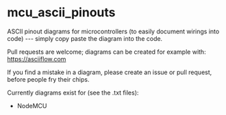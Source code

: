 # mcu_ascii_pinouts
ASCII pinout diagrams for microcontrollers (to easily document wirings into code) --- simply copy paste the diagram into the code.

Pull requests are welcome; diagrams can be created for example with: https://asciiflow.com

If you find a mistake in a diagram, please create an issue or pull request, before people fry their chips.

Currently diagrams exist for (see the .txt files):
- NodeMCU
